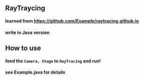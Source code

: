 ## RayTraycing
#### learned from https://github.com/Example/raytracing.github.io
#### write in Java version
## How to use
#### feed the ```Camera, Stage``` to ```RayTracing``` and run!
#### see Example.java for details
